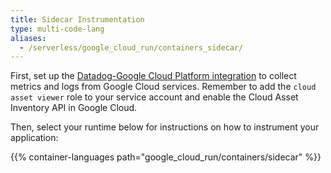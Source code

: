 ```yaml
---
title: Sidecar Instrumentation
type: multi-code-lang
aliases:
  - /serverless/google_cloud_run/containers_sidecar/
---
```


First, set up the [Datadog-Google Cloud Platform integration][1] to collect metrics and logs from Google Cloud services. Remember to add the `cloud asset viewer` role to your service account and enable the Cloud Asset Inventory API in Google Cloud.

Then, select your runtime below for instructions on how to instrument your application:

{{% container-languages path="google_cloud_run/containers/sidecar" %}}

[1]: /integrations/google-cloud-platform/
